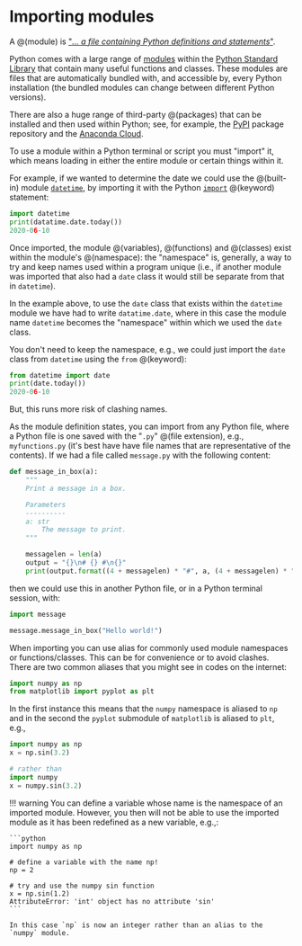 # Importing modules

A @(module) is ["*... a file containing Python definitions and
statements*"](https://docs.python.org/3/tutorial/modules.html#modules).

Python comes with a large range of [modules](https://docs.python.org/3/py-modindex.html) within the
[Python Standard Library](https://docs.python.org/3/library/) that contain many useful functions and
classes. These modules are files that are automatically bundled with, and accessible by, every
Python installation (the bundled modules can change between different Python versions).

There are also a huge range of third-party @(packages) that can be installed and then used within
Python; see, for example, the [PyPI](https://pypi.org/) package repository and the [Anaconda
Cloud](https://anaconda.org/anaconda/repo).

To use a module within a Python terminal or script you must "import" it, which means loading in either
the entire module or certain things within it.

For example, if we wanted to determine the date we could use the @(built-in) module
[`datetime`](https://docs.python.org/3/library/datetime.html#module-datetime), by importing it with
the Python [`import`](https://docs.python.org/3/reference/simple_stmts.html#import) @(keyword)
statement:

```python
import datetime
print(datatime.date.today())
2020-06-10
```

Once imported, the module @(variables), @(functions) and @(classes) exist within the module's
@(namespace): the "namespace" is, generally, a way to try and keep names used within a program
unique (i.e., if another module was imported that also had a `date` class it would still be separate
from that in `datetime`).

In the example above, to use the `date` class that exists within the `datetime` module we have had
to write `datatime.date`, where in this case the module name `datetime` becomes the "namespace" within which we used the `date` class.

You don't need to keep the namespace, e.g., we could just import the `date` class from `datetime`
using the `from` @(keyword):

```python
from datetime import date
print(date.today())
2020-06-10
```

But, this runs more risk of clashing names.

As the module definition states, you can import from any Python file, where a Python file is one
saved with the "`.py`" @(file extension), e.g., `myfunctions.py` (it's best have have file names
that are representative of the contents). If we had a file called `message.py` with the following
content:

```python
def message_in_box(a):
    """
    Print a message in a box.

    Parameters
    ----------
    a: str
        The message to print.
    """

    messagelen = len(a)
    output = "{}\n# {} #\n{}"
    print(output.format((4 + messagelen) * "#", a, (4 + messagelen) * "#"))
```

then we could use this in another Python file, or in a Python terminal session, with:

```python
import message

message.message_in_box("Hello world!")
```

When importing you can use alias for commonly used module namespaces or functions/classes. This can
be for convenience or to avoid clashes. There are two common aliases that you might see in codes on
the internet:

```python
import numpy as np
from matplotlib import pyplot as plt
```

In the first instance this means that the `numpy` namespace is aliased to `np` and in the second the
`pyplot` submodule of `matplotlib` is aliased to `plt`, e.g.,

```python
import numpy as np
x = np.sin(3.2)

# rather than
import numpy
x = numpy.sin(3.2)
```

!!! warning
    You can define a variable whose name is the namespace of an imported module. However, you then
    will not be able to use the imported module as it has been redefined as a new variable, e.g.,:

    ```python
    import numpy as np

    # define a variable with the name np!
    np = 2

    # try and use the numpy sin function
    x = np.sin(1.2)
    AttributeError: 'int' object has no attribute 'sin'
    ```

    In this case `np` is now an integer rather than an alias to the `numpy` module.

